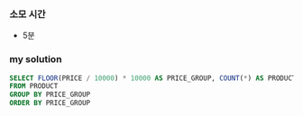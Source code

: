 ### 소모 시간
- 5분

### my solution
```sql
SELECT FLOOR(PRICE / 10000) * 10000 AS PRICE_GROUP, COUNT(*) AS PRODUCTS
FROM PRODUCT
GROUP BY PRICE_GROUP
ORDER BY PRICE_GROUP
```

